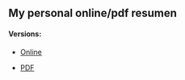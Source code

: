 ## My personal online/pdf resumen

#### Versions:

- [Online](https://galiprandi.github.io/me/)

- [PDF](https://galiprandi.github.io/me/german_aliprandi.pdf)
